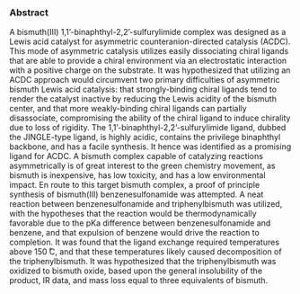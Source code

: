 ### Abstract

A bismuth(III) 1,1’-binaphthyl-2,2’-sulfurylimide complex was designed as a Lewis acid catalyst for asymmetric counteranion-directed catalysis (ACDC). This mode of asymmetric catalysis utilizes easily dissociating chiral ligands that are able to provide a chiral environment via an electrostatic interaction with a positive charge on the substrate. It was hypothesized that utilizing an ACDC approach would circumvent two primary difficulties of asymmetric bismuth Lewis acid catalysis: that strongly-binding chiral ligands tend to render the catalyst inactive by reducing the Lewis acidity of the bismuth center, and that more weakly-binding chiral ligands can partially disassociate, compromising the ability of the chiral ligand to induce chirality due to loss of rigidity. The 1,1’-binaphthyl-2,2’-sulfurylimide ligand, dubbed the JINGLE-type ligand, is highly acidic, contains the privilege binaphthyl backbone, and has a facile synthesis. It hence was identified as a promising ligand for ACDC. A bismuth complex capable of catalyzing reactions asymmetrically is of great interest to the green chemistry movement, as bismuth is inexpensive, has low toxicity, and has a low environmental impact. En route to this target bismuth complex, a proof of principle synthesis of bismuth(III) benzenesulfonamide was attempted. A neat reaction between benzenesulfonamide and triphenylbismuth was utilized, with the hypotheses that the reaction would be thermodynamically favorable due to the pKa difference between benzenesulfonamide and benzene, and that expulsion of benzene would drive the reaction to completion. It was found that the ligand exchange required temperatures above 150  ̊C, and that these temperatures likely caused decomposition of the triphenylbismuth. It was hypothesized that the triphenylbismuth was oxidized to bismuth oxide, based upon the general insolubility of the product, IR data, and mass loss equal to three equivalents of bismuth. 
